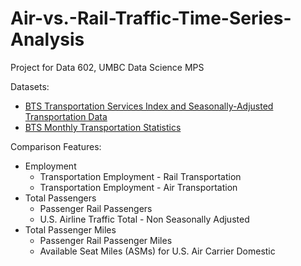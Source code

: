 # Air-vs.-Rail-Traffic-Time-Series-Analysis

Project for Data 602, UMBC Data Science MPS

Datasets:
- [BTS Transportation Services Index and Seasonally-Adjusted Transportation Data](https://data.bts.gov/Research-and-Statistics/Transportation-Services-Index-and-Seasonally-Adjus/bw6n-ddqk)
- [BTS Monthly Transportation Statistics](https://data.bts.gov/Research-and-Statistics/Monthly-Transportation-Statistics/crem-w557)

Comparison Features: 
- Employment
  - Transportation Employment - Rail Transportation
  - Transportation Employment - Air Transportation
- Total Passengers
  - Passenger Rail Passengers
  - U.S. Airline Traffic Total - Non Seasonally Adjusted
- Total Passenger Miles
  - Passenger Rail Passenger Miles
  - Available Seat Miles (ASMs) for U.S. Air Carrier Domestic 
